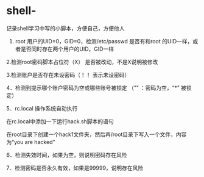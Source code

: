 # shell-
记录shell学习中写的小脚本，方便自己，方便他人

1. root 用户的UID=0，GID=0，检测/etc/passwd 是否有和root 的UID一样，或者是否同时存在两个用户的UID，GID一样

2.检测root密码脚本占位符（X） 是否被改动，不是X说明被修改

3.检测账户是否存在未设密码（！！ 表示未设密码）

4．检测到提示哪个账户密码为空或哪些账号被锁定 （”” ：密码为空，“*” 被锁定）

5．rc.local 操作系统自动执行

在rc.local中添加一下运行hack.sh脚本的语句

在root目录下创建一个hack1文件夹，然后再/root目录下写入一个文件，内容为“you are hacked”

6．检测失效时间，如果为空，则说明密码存在风险

7．检测密码是否永久有效，如果是99999，说明存在风险


 
